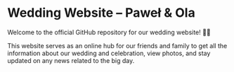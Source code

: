 # Wedding Website – Paweł & Ola

Welcome to the official GitHub repository for our wedding website! 💍🎉

This website serves as an online hub for our friends and family to get all the information about our wedding and celebration, view photos, and stay updated on any news related to the big day.
